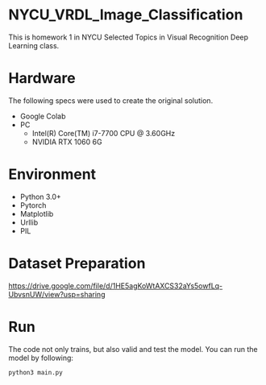 # NYCU_VRDL_Image_Classification
This is homework 1 in NYCU Selected Topics in Visual Recognition Deep Learning class.

# Hardware
The following specs were used to create the original solution.
* Google Colab
* PC
  * Intel(R) Core(TM) i7-7700 CPU @ 3.60GHz
  * NVIDIA RTX 1060 6G

# Environment
* Python 3.0+
* Pytorch
* Matplotlib
* Urllib
* PIL

# Dataset Preparation
https://drive.google.com/file/d/1HE5agKoWtAXCS32aYs5owfLq-UbvsnUW/view?usp=sharing

# Run
The code not only trains, but also valid and test the model. You can run the model by following:
```
python3 main.py
```
